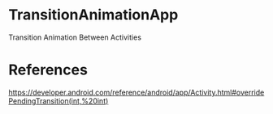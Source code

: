 # TransitionAnimationApp
Transition Animation Between Activities


# References
https://developer.android.com/reference/android/app/Activity.html#overridePendingTransition(int,%20int)
